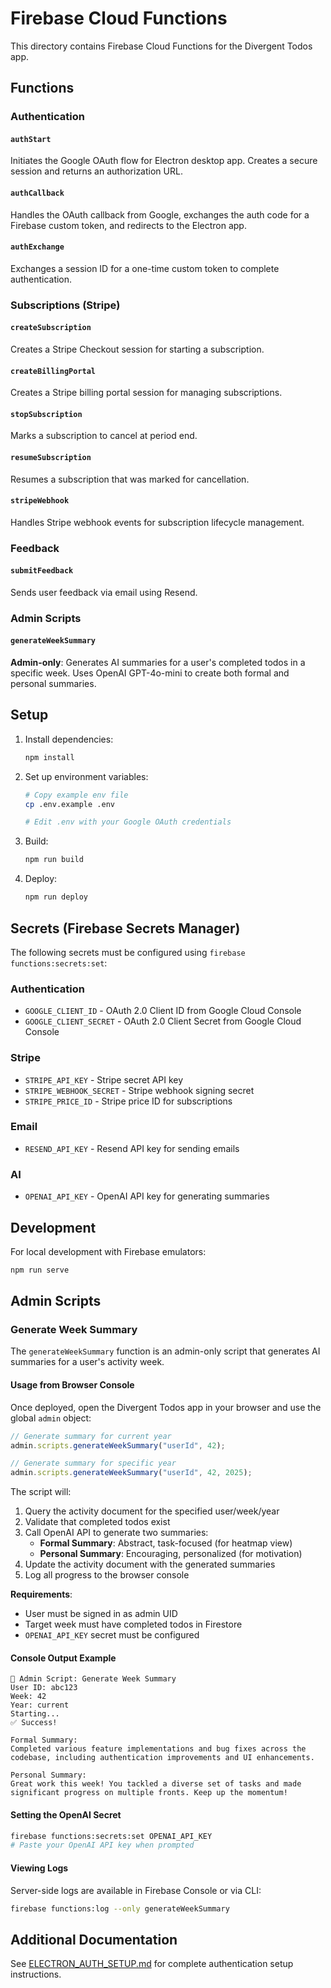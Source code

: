 # Firebase Cloud Functions

This directory contains Firebase Cloud Functions for the Divergent Todos app.

## Functions

### Authentication

#### `authStart`

Initiates the Google OAuth flow for Electron desktop app. Creates a secure session and returns an authorization URL.

#### `authCallback`

Handles the OAuth callback from Google, exchanges the auth code for a Firebase custom token, and redirects to the Electron app.

#### `authExchange`

Exchanges a session ID for a one-time custom token to complete authentication.

### Subscriptions (Stripe)

#### `createSubscription`

Creates a Stripe Checkout session for starting a subscription.

#### `createBillingPortal`

Creates a Stripe billing portal session for managing subscriptions.

#### `stopSubscription`

Marks a subscription to cancel at period end.

#### `resumeSubscription`

Resumes a subscription that was marked for cancellation.

#### `stripeWebhook`

Handles Stripe webhook events for subscription lifecycle management.

### Feedback

#### `submitFeedback`

Sends user feedback via email using Resend.

### Admin Scripts

#### `generateWeekSummary`

**Admin-only**: Generates AI summaries for a user's completed todos in a specific week. Uses OpenAI GPT-4o-mini to create both formal and personal summaries.

## Setup

1. Install dependencies:

   ```bash
   npm install
   ```

2. Set up environment variables:

   ```bash
   # Copy example env file
   cp .env.example .env

   # Edit .env with your Google OAuth credentials
   ```

3. Build:

   ```bash
   npm run build
   ```

4. Deploy:
   ```bash
   npm run deploy
   ```

## Secrets (Firebase Secrets Manager)

The following secrets must be configured using `firebase functions:secrets:set`:

### Authentication

- `GOOGLE_CLIENT_ID` - OAuth 2.0 Client ID from Google Cloud Console
- `GOOGLE_CLIENT_SECRET` - OAuth 2.0 Client Secret from Google Cloud Console

### Stripe

- `STRIPE_API_KEY` - Stripe secret API key
- `STRIPE_WEBHOOK_SECRET` - Stripe webhook signing secret
- `STRIPE_PRICE_ID` - Stripe price ID for subscriptions

### Email

- `RESEND_API_KEY` - Resend API key for sending emails

### AI

- `OPENAI_API_KEY` - OpenAI API key for generating summaries

## Development

For local development with Firebase emulators:

```bash
npm run serve
```

## Admin Scripts

### Generate Week Summary

The `generateWeekSummary` function is an admin-only script that generates AI summaries for a user's activity week.

#### Usage from Browser Console

Once deployed, open the Divergent Todos app in your browser and use the global `admin` object:

```javascript
// Generate summary for current year
admin.scripts.generateWeekSummary("userId", 42);

// Generate summary for specific year
admin.scripts.generateWeekSummary("userId", 42, 2025);
```

The script will:

1. Query the activity document for the specified user/week/year
2. Validate that completed todos exist
3. Call OpenAI API to generate two summaries:
   - **Formal Summary**: Abstract, task-focused (for heatmap view)
   - **Personal Summary**: Encouraging, personalized (for motivation)
4. Update the activity document with the generated summaries
5. Log all progress to the browser console

**Requirements**:

- User must be signed in as admin UID
- Target week must have completed todos in Firestore
- `OPENAI_API_KEY` secret must be configured

#### Console Output Example

```
🔧 Admin Script: Generate Week Summary
User ID: abc123
Week: 42
Year: current
Starting...
✅ Success!

Formal Summary:
Completed various feature implementations and bug fixes across the codebase, including authentication improvements and UI enhancements.

Personal Summary:
Great work this week! You tackled a diverse set of tasks and made significant progress on multiple fronts. Keep up the momentum!
```

#### Setting the OpenAI Secret

```bash
firebase functions:secrets:set OPENAI_API_KEY
# Paste your OpenAI API key when prompted
```

#### Viewing Logs

Server-side logs are available in Firebase Console or via CLI:

```bash
firebase functions:log --only generateWeekSummary
```

## Additional Documentation

See [ELECTRON_AUTH_SETUP.md](../ELECTRON_AUTH_SETUP.md) for complete authentication setup instructions.
